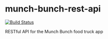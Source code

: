 # munch-bunch-rest-api
[![Build Status](https://semaphoreci.com/api/v1/nagoogin/munch-bunch-rest-api/branches/master/shields_badge.svg)](https://semaphoreci.com/nagoogin/munch-bunch-rest-api)

RESTful API for the Munch Bunch food truck app
